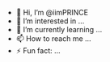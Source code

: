 - 👋 Hi, I’m @iimPRINCE
- 👀 I’m interested in ...
- 🌱 I’m currently learning ...
- 📫 How to reach me ...
- ⚡ Fun fact: ...

<!---
iimPRINCE/iimPRINCE is a ✨ special ✨ repository because its `README.md` (this file) appears on your GitHub profile.
You can click the Preview link to take a look at your changes.
--->
